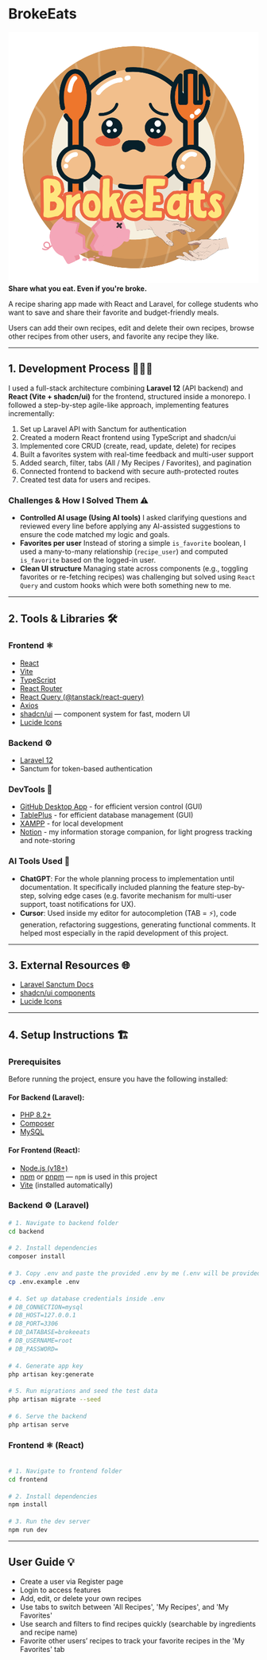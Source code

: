 # BrokeEats
![BrokeEats Logo](frontend/public/logo.png)
**Share what you eat. Even if you're broke.**

A recipe sharing app made with React and Laravel, for college students who want to save and share their favorite and budget-friendly meals.

Users can add their own recipes, edit and delete their own recipes, browse other recipes from other users, and favorite any recipe they like.

---

## 1. Development Process 🧑🏻‍💻
I used a full-stack architecture combining **Laravel 12** (API backend) and **React (Vite + shadcn/ui)** for the frontend, structured inside a monorepo. I followed a step-by-step agile-like approach, implementing features incrementally:

1. Set up Laravel API with Sanctum for authentication
2. Created a modern React frontend using TypeScript and shadcn/ui
3. Implemented core CRUD (create, read, update, delete) for recipes
4. Built a favorites system with real-time feedback and multi-user support
5. Added search, filter, tabs (All / My Recipes / Favorites), and pagination
6. Connected frontend to backend with secure auth-protected routes
7. Created test data for users and recipes.

### Challenges & How I Solved Them ⚠️
- **Controlled AI usage (Using AI tools)** I asked clarifying questions and reviewed every line before applying any AI-assisted suggestions to ensure the code matched my logic and goals.
- **Favorites per user** Instead of storing a simple `is_favorite` boolean, I used a many-to-many relationship (`recipe_user`) and computed `is_favorite` based on the logged-in user.
- **Clean UI structure** Managing state across components (e.g., toggling favorites or re-fetching recipes) was challenging but solved using `React Query` and custom hooks which were both something new to me.

---

## 2. Tools & Libraries 🛠️

### Frontend ⚛️
- [React](https://reactjs.org/)
- [Vite](https://vitejs.dev/)
- [TypeScript](https://www.typescriptlang.org/)
- [React Router](https://reactrouter.com/)
- [React Query (@tanstack/react-query)](https://tanstack.com/query)
- [Axios](https://axios-http.com/)
- [shadcn/ui](https://ui.shadcn.com/) — component system for fast, modern UI
- [Lucide Icons](https://lucide.dev/)

### Backend ⚙️
- [Laravel 12](https://laravel.com/)
- Sanctum for token-based authentication

### DevTools 🧰
- [GitHub Desktop App](https://github.com/apps/desktop) - for efficient version control (GUI)
- [TablePlus](https://tableplus.com/) - for efficient database management (GUI)
- [XAMPP](https://www.apachefriends.org/) - for local development
- [Notion](https://www.notion.com/) - my information storage companion, for light progress tracking and note-storing


### AI Tools Used 🤖
- **ChatGPT**: For the whole planning process to implementation until documentation. It specifically included planning the feature step-by-step, solving edge cases (e.g. favorite mechanism for multi-user support, toast notifications for UX).
- **Cursor**: Used inside my editor for autocompletion (TAB = ⚡), code generation, refactoring suggestions, generating functional comments. It helped most especially in the rapid development of this project.

---

## 3. External Resources 🌐

- [Laravel Sanctum Docs](https://laravel.com/docs/sanctum)
- [shadcn/ui components](https://ui.shadcn.com/docs/components)
- [Lucide Icons](https://lucide.dev/icons/)

---

## 4. Setup Instructions 🏗️

### Prerequisites

Before running the project, ensure you have the following installed:

#### For Backend (Laravel):
- [PHP 8.2+](https://www.php.net/downloads.php)
- [Composer](https://getcomposer.org/)
- [MySQL](https://www.mysql.com/)

#### For Frontend (React):
- [Node.js (v18+)](https://nodejs.org/)
- [npm](https://www.npmjs.com/) or [pnpm](https://pnpm.io/) — `npm` is used in this project
- [Vite](https://vitejs.dev/) (installed automatically)

### Backend ⚙️ (Laravel)
```bash
# 1. Navigate to backend folder
cd backend

# 2. Install dependencies
composer install

# 3. Copy .env and paste the provided .env by me (.env will be provided upon submission via email)
cp .env.example .env

# 4. Set up database credentials inside .env
# DB_CONNECTION=mysql
# DB_HOST=127.0.0.1
# DB_PORT=3306
# DB_DATABASE=brokeeats
# DB_USERNAME=root
# DB_PASSWORD=

# 4. Generate app key
php artisan key:generate

# 5. Run migrations and seed the test data
php artisan migrate --seed

# 6. Serve the backend
php artisan serve

```

### Frontend ⚛️ (React)
```bash

# 1. Navigate to frontend folder
cd frontend

# 2. Install dependencies
npm install

# 3. Run the dev server
npm run dev

```

--- 

## User Guide 💡
- Create a user via Register page
- Login to access features
- Add, edit, or delete your own recipes
- Use tabs to switch between 'All Recipes', 'My Recipes', and 'My Favorites'
- Use search and filters to find recipes quickly (searchable by ingredients and recipe name)
- Favorite other users’ recipes to track your favorite recipes in the 'My Favorites' tab